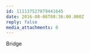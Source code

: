```yaml
---
id: 111137527879441645
date: 2016-08-06T08:36:00.000Z
reply: false
media_attachments: 0
---
```


Bridge ​​​​

